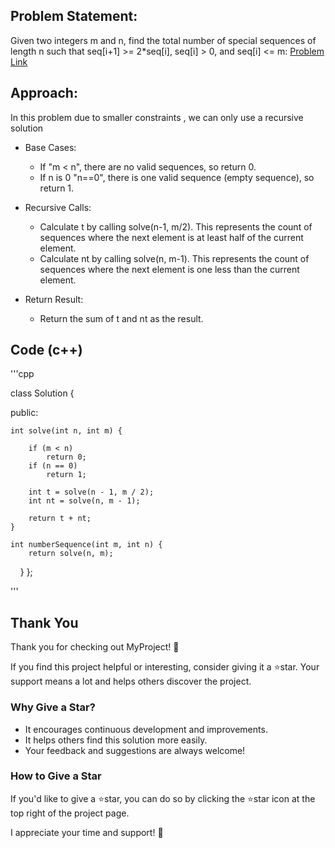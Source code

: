 ## Problem Statement:
Given two integers m and n, find the total number of special sequences of length n such that seq[i+1] >= 2*seq[i], seq[i] > 0, and seq[i] <= m: [Problem Link](https://www.geeksforgeeks.org/problems/sequence-of-sequence1155/1)


## Approach:
In this problem due to smaller constraints , we can only use a recursive solution

- Base Cases:

  - If "m < n", there are no valid sequences, so return 0.
  - If n is 0 "n==0", there is one valid sequence (empty sequence), so return 1.

- Recursive Calls:

  - Calculate t by calling solve(n-1, m/2). This represents the count of sequences where the next element is at least half of the current element.
  - Calculate nt by calling solve(n, m-1). This represents the count of sequences where the next element is one less than the current element.
- Return Result:

  - Return the sum of t and nt as the result.

 ## Code (c++)
 '''cpp
 
class Solution {

public:

    int solve(int n, int m) {
    
        if (m < n)
            return 0;
        if (n == 0)
            return 1;

        int t = solve(n - 1, m / 2);
        int nt = solve(n, m - 1);

        return t + nt;
    }

    int numberSequence(int m, int n) {
        return solve(n, m);
    }
};

'''
## Thank You
Thank you for checking out MyProject! 🚀

If you find this project helpful or interesting, consider giving it a ⭐star. Your support means a lot and helps others discover the project.

### Why Give a Star?

- It encourages continuous development and improvements.
- It helps others find this solution more easily.
- Your feedback and suggestions are always welcome!

### How to Give a Star

If you'd like to give a ⭐star, you can do so by clicking the ⭐star icon at the top right of the project page.

I appreciate your time and support! 🙌
